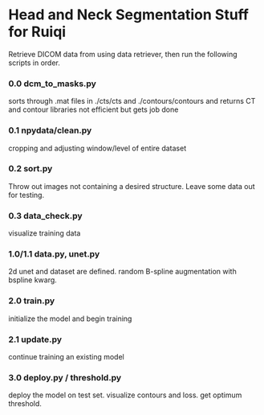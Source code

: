 # Head and Neck Segmentation Stuff for Ruiqi
Retrieve DICOM data from using data retriever, then run the following scripts in order. 

### 0.0 dcm_to_masks.py  
sorts through .mat files in ./cts/cts and ./contours/contours and returns CT and contour libraries
not efficient but gets job done

### 0.1 npydata/clean.py  
cropping and adjusting window/level of entire dataset

### 0.2 sort.py  
Throw out images not containing a desired structure. Leave some data out for testing.

### 0.3 data_check.py  
visualize training data

### 1.0/1.1 data.py, unet.py  
2d unet and dataset are defined. random B-spline augmentation with bspline kwarg.

### 2.0 train.py  
initialize the model and begin training

### 2.1 update.py  
continue training an existing model

### 3.0 deploy.py / threshold.py  
deploy the model on test set. visualize contours and loss. get optimum threshold.
